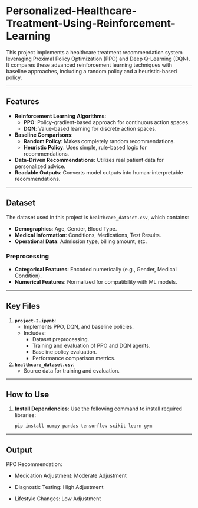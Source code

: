 # Personalized-Healthcare-Treatment-Using-Reinforcement-Learning

This project implements a healthcare treatment recommendation system leveraging Proximal Policy Optimization (PPO) and Deep Q-Learning (DQN). It compares these advanced reinforcement learning techniques with baseline approaches, including a random policy and a heuristic-based policy.

---

## Features
- **Reinforcement Learning Algorithms**:
  - **PPO**: Policy-gradient-based approach for continuous action spaces.
  - **DQN**: Value-based learning for discrete action spaces.
- **Baseline Comparisons**:
  - **Random Policy**: Makes completely random recommendations.
  - **Heuristic Policy**: Uses simple, rule-based logic for recommendations.
- **Data-Driven Recommendations**: Utilizes real patient data for personalized advice.
- **Readable Outputs**: Converts model outputs into human-interpretable recommendations.

---

## Dataset
The dataset used in this project is `healthcare_dataset.csv`, which contains:
- **Demographics**: Age, Gender, Blood Type.
- **Medical Information**: Conditions, Medications, Test Results.
- **Operational Data**: Admission type, billing amount, etc.

### Preprocessing
- **Categorical Features**: Encoded numerically (e.g., Gender, Medical Condition).
- **Numerical Features**: Normalized for compatibility with ML models.

---

## Key Files
1. **`project-2.ipynb`**:
   - Implements PPO, DQN, and baseline policies.
   - Includes:
     - Dataset preprocessing.
     - Training and evaluation of PPO and DQN agents.
     - Baseline policy evaluation.
     - Performance comparison metrics.
2. **`healthcare_dataset.csv`**:
   - Source data for training and evaluation.

---

## How to Use
1. **Install Dependencies**:
   Use the following command to install required libraries:

   ```bash
   pip install numpy pandas tensorflow scikit-learn gym

---

## Output 
PPO Recommendation:
- Medication Adjustment: Moderate Adjustment

- Diagnostic Testing: High Adjustment

- Lifestyle Changes: Low Adjustment

